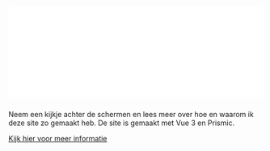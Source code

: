 
# ![Jbosch logo](https://raw.githubusercontent.com/Half9/Jbosch/db56ac06eccbdfd2094ce2f451b2691544d41937/src/assets/jbosch_logo.svg?token=AA4CZ4EJMF6R4OGVIVVHRZTDLPNX4)

Neem een kijkje achter de schermen en lees meer over hoe en waarom ik deze site zo gemaakt heb. De site is gemaakt met Vue 3 en Prismic.

[Kijk hier voor meer informatie](https://jbosch.dev/projecten/jimmy-van-den-bosch-portfolio)